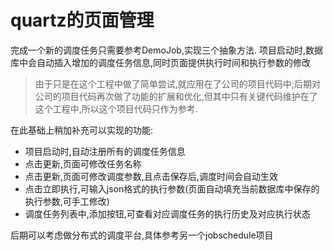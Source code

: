 # quartz的页面管理
完成一个新的调度任务只需要参考DemoJob,实现三个抽象方法.
项目启动时,数据库中会自动插入增加的调度任务信息,同时页面提供执行时间和执行参数的修改

>由于只是在这个工程中做了简单尝试,就应用在了公司的项目代码中;后期对公司的项目代码再次做了功能的扩展和优化,但其中只有关键代码维护在了这个工程中,所以这个项目代码只作为参考.

在此基础上稍加补充可以实现的功能:
* 项目启动时,自动注册所有的调度任务信息
* 点击更新,页面可修改任务名称
* 点击更新,页面可修改调度参数,且点击保存后,调度时间会自动生效
* 点击立即执行,可输入json格式的执行参数(页面自动填充当前数据库中保存的执行参数,可手工修改)
* 调度任务列表中,添加按钮,可查看对应调度任务的执行历史及对应执行状态

后期可以考虑做分布式的调度平台,具体参考另一个jobschedule项目
